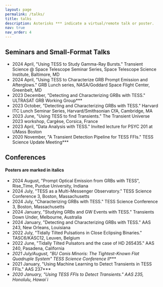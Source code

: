 ```yaml
---
layout: page
permalink: /talks/
title: talks
description: Asterisks *** indicate a virtual/remote talk or poster.
nav: true
nav_order: 4
---
```


<h2>Seminars and Small-Format Talks</h2>

<ul>
    <li> 2024 April, "Using TESS to Study Gamma-Ray Bursts." Transient Science @ Space Telescope Seminar Series, Space
    Telescope Science Institute, Baltimore, MD</li>
    <li> 2024 April, "Using TESS to Characterize GRB Prompt Emission and Afterglows." GRB Lunch series, NASA/Goddard Space Flight Center, Greenbelt, MD</li>
    <li> 2023 December, "Detecting and Characterizing GRBs with TESS." ULTRASAT GRB Working Group***</li>
    <li> 2023 October, "Detecting and Characterizing GRBs with TESS." Harvard ITC Lunch Seminar Series, Harvard/Smithsonian CfA, Cambridge, MA</li>
    <li> 2023 June, "Using TESS to find Transients." The Transient Universe 2023 workshop, Cargèse, Corsica, France</li>
    <li> 2023 April, "Data Analysis with TESS." Invited lecture for PSYC 201 at UMass Boston</li>
    <li> 2020 November, "A Transient Detection Pipeline for TESS FFIs." TESS Science Update Meeting***</li>
</ul>

<h2>Conferences</h2>
<h4> Posters are marked in italics </h4>

<ul>
    <li> 2024 August, "Prompt Optical Emission from GRBs with TESS", Rise_Time, Purdue University, Indiana</li>
    <li> 2024 July, "TESS as a Multi-Messenger Observatory." TESS Science Conference 3, Boston, Massachusetts</li>
    <li> 2024 July, "Characterizing GRBs with TESS." TESS Science Conference 3, Boston, Massachusetts</li>
    <li> 2024 January, "Studying GRBs and GW Events with TESS." Transients Down Under, Melbourne, Australia</li>
    <li> 2024 January, "Detecting and Characterizing GRBs with TESS." AAS 243, New Orleans, Louisiana</li>
    <li> 2022 July, "Tidally Tilted Pulsations in Close Eclipsing Binaries." TASC6/KASC12, Leuven, Belgium</li>
    <li> 2022 June, "Tidally Tilted Pulsators and the case of HD 265435." AAS 240, Pasadena, California</li>
    <li><i>2021 July/August, "BU Canis Minoris: The Tightest-Known Flat Quadruple System" TESS Science Conference II</i>***</li>
    <li> 2021 January, "Using Machine Learning to Detect Transients in TESS FFIs." AAS 237***</li>
    <li><i>2020 January, "Using TESS FFIs to Detect Transients." AAS 235, Honolulu, Hawai`i</i></li>
</ul>